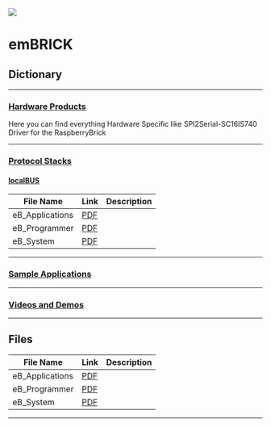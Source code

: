 
![](https://github.com/IMACS-GmbH/emBRICK-and-brickBUS/raw/main/emBRICK-Logo%402x.png)
# emBRICK

## Dictionary

-----------------
### [Hardware Products](https://github.com/IMACS-GmbH/emBRICK-and-brickBUS/tree/main/Hardware%20Products "Hardware Products")
Here you can find everything Hardware Specific like SPI2Serial-SC16IS740 Driver for the RaspberryBrick 

-------------------
### [Protocol Stacks](https://github.com/IMACS-GmbH/emBRICK-and-brickBUS/tree/main/Protocol%20Stacks "Protocol Stacks")

#### [localBUS](https://github.com/IMACS-GmbH/emBRICK/tree/main/Protocol%20Stacks/localBUS "localBUS")

| File Name       | Link                                                                            | Description   |
|-----------------|---------------------------------------------------------------------------------|---------------|
|eB_Applications  | [PDF](https://github.com/IMACS-GmbH/emBRICK/raw/main/eB_Applications.pdf "PDF") |               |
|eB_Programmer     | [PDF](https://github.com/IMACS-GmbH/emBRICK/blob/main/eB_Programmer.pdf "PDF")  |               |
|eB_System         | [PDF](https://github.com/IMACS-GmbH/emBRICK/blob/main/eB_System.pdf "PDF")      |               |

--------------------
### [Sample Applications](https://github.com/IMACS-GmbH/emBRICK-and-brickBUS/tree/main/Sample%20Applications "Sample Applications")

-------------------------
### [Videos and Demos](https://github.com/IMACS-GmbH/emBRICK/tree/main/Videos%20and%20Demos "Videos and Demos")

------------------------
## Files

| File Name       | Link                                                                            | Description   |
|-----------------|---------------------------------------------------------------------------------|---------------|
|eB_Applications  | [PDF](https://github.com/IMACS-GmbH/emBRICK/raw/main/eB_Applications.pdf "PDF") |               |
|eB_Programmer     | [PDF](https://github.com/IMACS-GmbH/emBRICK/blob/main/eB_Programmer.pdf "PDF")  |               |
|eB_System         | [PDF](https://github.com/IMACS-GmbH/emBRICK/blob/main/eB_System.pdf "PDF")      |               |
------------------------
